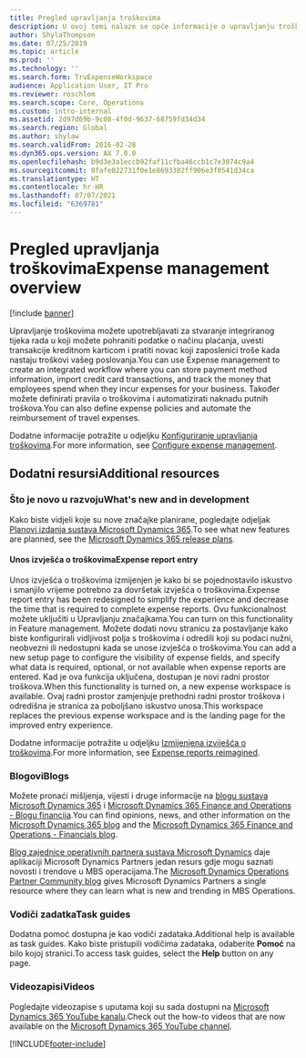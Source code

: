 ```yaml
---
title: Pregled upravljanja troškovima
description: U ovoj temi nalaze se opće informacije o upravljanju troškovima i veze na dodatne resurse. Upravljanje troškovima možete upotrebljavati za stvaranje integriranog tijeka rada u koji možete pohraniti podatke o načinu plaćanja, uvesti transakcije kreditnom karticom i pratiti novac koji zaposlenici troše kada nastaju troškovi vašeg poslovanja.
author: ShylaThompson
ms.date: 07/25/2019
ms.topic: article
ms.prod: ''
ms.technology: ''
ms.search.form: TrvExpenseWorkspace
audience: Application User, IT Pro
ms.reviewer: roschlom
ms.search.scope: Core, Operations
ms.custom: intro-internal
ms.assetid: 2d97d69b-9c08-4f0d-9637-68759fd34d34
ms.search.region: Global
ms.author: shylaw
ms.search.validFrom: 2016-02-28
ms.dyn365.ops.version: AX 7.0.0
ms.openlocfilehash: b9d3e3a1eccb92faf11cfba46ccb1c7e3074c9a4
ms.sourcegitcommit: 0fafe022731f0e1e8693382ff906e3f8541d34ca
ms.translationtype: HT
ms.contentlocale: hr-HR
ms.lasthandoff: 07/07/2021
ms.locfileid: "6369781"
---
```

# <a name="expense-management-overview"></a><span data-ttu-id="f2133-104">Pregled upravljanja troškovima</span><span class="sxs-lookup"><span data-stu-id="f2133-104">Expense management overview</span></span>

[!include [banner](../includes/banner.md)]

<span data-ttu-id="f2133-105">Upravljanje troškovima možete upotrebljavati za stvaranje integriranog tijeka rada u koji možete pohraniti podatke o načinu plaćanja, uvesti transakcije kreditnom karticom i pratiti novac koji zaposlenici troše kada nastaju troškovi vašeg poslovanja.</span><span class="sxs-lookup"><span data-stu-id="f2133-105">You can use Expense management to create an integrated workflow where you can store payment method information, import credit card transactions, and track the money that employees spend when they incur expenses for your business.</span></span> <span data-ttu-id="f2133-106">Također možete definirati pravila o troškovima i automatizirati naknadu putnih troškova.</span><span class="sxs-lookup"><span data-stu-id="f2133-106">You can also define expense policies and automate the reimbursement of travel expenses.</span></span>

<span data-ttu-id="f2133-107">Dodatne informacije potražite u odjeljku [Konfiguriranje upravljanja troškovima](plan-expense-management.md).</span><span class="sxs-lookup"><span data-stu-id="f2133-107">For more information, see [Configure expense management](plan-expense-management.md).</span></span>

## <a name="additional-resources"></a><span data-ttu-id="f2133-108">Dodatni resursi</span><span class="sxs-lookup"><span data-stu-id="f2133-108">Additional resources</span></span>

### <a name="whats-new-and-in-development"></a><span data-ttu-id="f2133-109">Što je novo u razvoju</span><span class="sxs-lookup"><span data-stu-id="f2133-109">What's new and in development</span></span>

<span data-ttu-id="f2133-110">Kako biste vidjeli koje su nove značajke planirane, pogledajte odjeljak [Planovi izdanja sustava Microsoft Dynamics 365](/dynamics365/release-plans/).</span><span class="sxs-lookup"><span data-stu-id="f2133-110">To see what new features are planned, see the [Microsoft Dynamics 365 release plans](/dynamics365/release-plans/).</span></span>

#### <a name="expense-report-entry"></a><span data-ttu-id="f2133-111">Unos izvješća o troškovima</span><span class="sxs-lookup"><span data-stu-id="f2133-111">Expense report entry</span></span>

<span data-ttu-id="f2133-112">Unos izvješća o troškovima izmijenjen je kako bi se pojednostavilo iskustvo i smanjilo vrijeme potrebno za dovršetak izvješća o troškovima.</span><span class="sxs-lookup"><span data-stu-id="f2133-112">Expense report entry has been redesigned to simplify the experience and decrease the time that is required to complete expense reports.</span></span> <span data-ttu-id="f2133-113">Ovu funkcionalnost možete uključiti u Upravljanju značajkama.</span><span class="sxs-lookup"><span data-stu-id="f2133-113">You can turn on this functionality in Feature management.</span></span> <span data-ttu-id="f2133-114">Možete dodati novu stranicu za postavljanje kako biste konfigurirali vidljivost polja s troškovima i odredili koji su podaci nužni, neobvezni ili nedostupni kada se unose izvješća o troškovima.</span><span class="sxs-lookup"><span data-stu-id="f2133-114">You can add a new setup page to configure the visibility of expense fields, and specify what data is required, optional, or not available when expense reports are entered.</span></span> <span data-ttu-id="f2133-115">Kad je ova funkcija uključena, dostupan je novi radni prostor troškova.</span><span class="sxs-lookup"><span data-stu-id="f2133-115">When this functionality is turned on, a new expense workspace is available.</span></span> <span data-ttu-id="f2133-116">Ovaj radni prostor zamjenjuje prethodni radni prostor troškova i odredišna je stranica za poboljšano iskustvo unosa.</span><span class="sxs-lookup"><span data-stu-id="f2133-116">This workspace replaces the previous expense workspace and is the landing page for the improved entry experience.</span></span>

<span data-ttu-id="f2133-117">Dodatne informacije potražite u odjeljku [Izmijenjena izviješća o troškovima](ExpenseWorkspaceNew.md).</span><span class="sxs-lookup"><span data-stu-id="f2133-117">For more information, see [Expense reports reimagined](ExpenseWorkspaceNew.md).</span></span>

### <a name="blogs"></a><span data-ttu-id="f2133-118">Blogovi</span><span class="sxs-lookup"><span data-stu-id="f2133-118">Blogs</span></span>

<span data-ttu-id="f2133-119">Možete pronaći mišljenja, vijesti i druge informacije na [blogu sustava Microsoft Dynamics 365](https://community.dynamics.com/b/msftdynamicsblog?c=Enterprise) i [Microsoft Dynamics 365 Finance and Operations - Blogu financija](https://community.dynamics.com/365/financeandoperations/b/financials).</span><span class="sxs-lookup"><span data-stu-id="f2133-119">You can find opinions, news, and other information on the [Microsoft Dynamics 365 blog](https://community.dynamics.com/b/msftdynamicsblog?c=Enterprise) and the [Microsoft Dynamics 365 Finance and Operations - Financials blog](https://community.dynamics.com/365/financeandoperations/b/financials).</span></span>

<span data-ttu-id="f2133-120">[Blog zajednice operativnih partnera sustava Microsoft Dynamics](https://community.dynamics.com/partner/b/operationspartnercommunityblog) daje aplikaciji Microsoft Dynamics Partners jedan resurs gdje mogu saznati novosti i trendove u MBS operacijama.</span><span class="sxs-lookup"><span data-stu-id="f2133-120">The [Microsoft Dynamics Operations Partner Community blog](https://community.dynamics.com/partner/b/operationspartnercommunityblog) gives Microsoft Dynamics Partners a single resource where they can learn what is new and trending in MBS Operations.</span></span>

### <a name="task-guides"></a><span data-ttu-id="f2133-121">Vodiči zadatka</span><span class="sxs-lookup"><span data-stu-id="f2133-121">Task guides</span></span>

<span data-ttu-id="f2133-122">Dodatna pomoć dostupna je kao vodiči zadataka.</span><span class="sxs-lookup"><span data-stu-id="f2133-122">Additional help is available as task guides.</span></span> <span data-ttu-id="f2133-123">Kako biste pristupili vodičima zadataka, odaberite **Pomoć** na bilo kojoj stranici.</span><span class="sxs-lookup"><span data-stu-id="f2133-123">To access task guides, select the **Help** button on any page.</span></span>

### <a name="videos"></a><span data-ttu-id="f2133-124">Videozapisi</span><span class="sxs-lookup"><span data-stu-id="f2133-124">Videos</span></span>

<span data-ttu-id="f2133-125">Pogledajte videozapise s uputama koji su sada dostupni na [Microsoft Dynamics 365 YouTube kanalu](https://www.youtube.com/channel/UCJGCg4rB3QSs8y_1FquelBQ).</span><span class="sxs-lookup"><span data-stu-id="f2133-125">Check out the how-to videos that are now available on the [Microsoft Dynamics 365 YouTube channel](https://www.youtube.com/channel/UCJGCg4rB3QSs8y_1FquelBQ).</span></span>


[!INCLUDE[footer-include](../includes/footer-banner.md)]